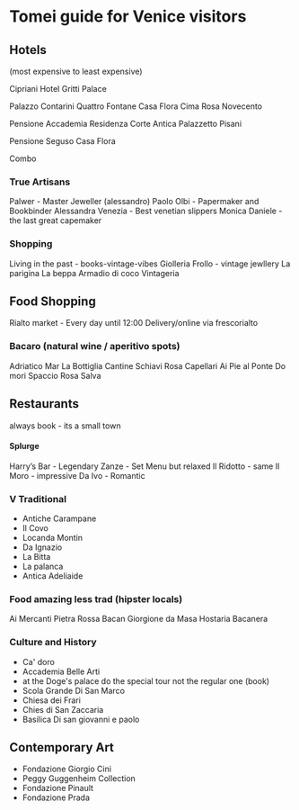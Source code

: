 # Tomei guide for Venice visitors

## Hotels

(most expensive to least expensive)

Cipriani Hotel
Gritti Palace

Palazzo Contarini
Quattro Fontane
Casa Flora
Cima Rosa
Novecento

Pensione Accademia
Residenza Corte Antica
Palazzetto Pisani

Pensione Seguso
Casa Flora

Combo

### True Artisans

Palwer - Master Jeweller (alessandro)
Paolo Olbi - Papermaker and Bookbinder
Alessandra Venezia - Best venetian slippers
Monica Daniele - the last great capemaker

### Shopping

Living in the past - books-vintage-vibes
Giolleria Frollo - vintage jewllery
La parigina
La beppa
Armadio di coco
Vintageria

## Food Shopping

Rialto market - Every day until 12:00
Delivery/online via frescorialto

### Bacaro (natural wine / aperitivo spots)

Adriatico Mar
La Bottiglia
Cantine Schiavi
Rosa Capellari
Ai Pie al Ponte
Do mori
Spaccio
Rosa Salva

## Restaurants

always book - its a small town

#### Splurge

Harry’s Bar - Legendary
Zanze - Set Menu but relaxed
Il Ridotto - same
Il Moro - impressive
Da Ivo - Romantic

### V Traditional

- Antiche Carampane
- Il Covo
- Locanda Montin
- Da Ignazio
- La Bitta
- La palanca
- Antica Adeliaide

### Food amazing less trad (hipster locals)

Ai Mercanti
Pietra Rossa
Bacan
Giorgione da Masa
Hostaria Bacanera

### Culture and History

- Ca' doro
- Accademia Belle Arti
- at the Doge's palace do the special tour not the regular one (book)
- Scola Grande Di San Marco
- Chiesa dei Frari
- Chies di San Zaccaria
- Basilica Di san giovanni e paolo

## Contemporary Art

- Fondazione Giorgio Cini
- Peggy Guggenheim Collection
- Fondazione Pinault
- Fondazione Prada
